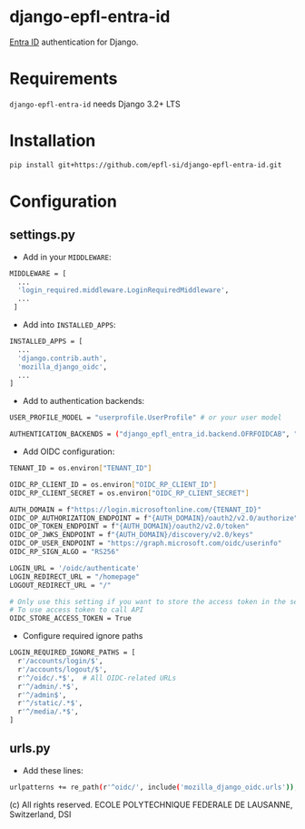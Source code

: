 # django-epfl-entra-id

[Entra ID](https://inside.epfl.ch/identite-numerique/) authentication for Django.


Requirements
============

``django-epfl-entra-id`` needs Django 3.2+ LTS

Installation
============

```bash
pip install git+https://github.com/epfl-si/django-epfl-entra-id.git
```

Configuration
=============

settings.py
-----------

* Add in your ``MIDDLEWARE``:
```bash
MIDDLEWARE = [
  ...
  'login_required.middleware.LoginRequiredMiddleware',
  ...
 ]
```

* Add into ``INSTALLED_APPS``:
```bash
INSTALLED_APPS = [
  ...
  'django.contrib.auth',
  'mozilla_django_oidc',
  ...
]
```

* Add to authentication backends:
```bash
USER_PROFILE_MODEL = "userprofile.UserProfile" # or your user model

AUTHENTICATION_BACKENDS = ("django_epfl_entra_id.backend.OFRFOIDCAB", "django.contrib.auth.backends.ModelBackend")
```

* Add OIDC configuration:
```bash
TENANT_ID = os.environ["TENANT_ID"]

OIDC_RP_CLIENT_ID = os.environ["OIDC_RP_CLIENT_ID"]
OIDC_RP_CLIENT_SECRET = os.environ["OIDC_RP_CLIENT_SECRET"]

AUTH_DOMAIN = f"https://login.microsoftonline.com/{TENANT_ID}"
OIDC_OP_AUTHORIZATION_ENDPOINT = f"{AUTH_DOMAIN}/oauth2/v2.0/authorize"
OIDC_OP_TOKEN_ENDPOINT = f"{AUTH_DOMAIN}/oauth2/v2.0/token"
OIDC_OP_JWKS_ENDPOINT = f"{AUTH_DOMAIN}/discovery/v2.0/keys"
OIDC_OP_USER_ENDPOINT = "https://graph.microsoft.com/oidc/userinfo"
OIDC_RP_SIGN_ALGO = "RS256"

LOGIN_URL = '/oidc/authenticate'
LOGIN_REDIRECT_URL = "/homepage"
LOGOUT_REDIRECT_URL = "/"

# Only use this setting if you want to store the access token in the session
# To use access token to call API
OIDC_STORE_ACCESS_TOKEN = True
```

* Configure required ignore paths
```bash
LOGIN_REQUIRED_IGNORE_PATHS = [
  r'/accounts/login/$',
  r'/accounts/logout/$',
  r'^/oidc/.*$',  # All OIDC-related URLs
  r'^/admin/.*$',
  r'^/admin$',
  r'^/static/.*$',
  r'^/media/.*$',
]
```

urls.py
-------

* Add these lines:
```bash
urlpatterns += re_path(r'^oidc/', include('mozilla_django_oidc.urls')),
```

\(c) All rights reserved. ECOLE POLYTECHNIQUE FEDERALE DE LAUSANNE, Switzerland, DSI
